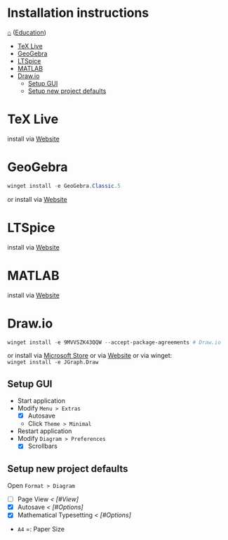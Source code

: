 <h1> Installation instructions </h1>

[⌂](../README.md) ([Education](../README.md#education))

- [TeX Live](#tex-live)
- [GeoGebra](#geogebra)
- [LTSpice](#ltspice)
- [MATLAB](#matlab)
- [Draw.io](#drawio)
  - [Setup GUI](#setup-gui)
  - [Setup new project defaults](#setup-new-project-defaults)

# TeX Live

install via [Website](https://mirror.ctan.org/systems/texlive/tlnet/install-tl-windows.exe)


# GeoGebra

```powershell
winget install -e GeoGebra.Classic.5
```

or install via [Website](https://download.geogebra.org/package/win)


# LTSpice

install via [Website](https://ltspice.analog.com/software/LTspice64.exe)


# MATLAB

install via [Website](https://www.mathworks.com/academia/tah-portal/tu-berlin-31461245.html)


# Draw.io

```powershell
winget install -e 9MVVSZK43QQW --accept-package-agreements # Draw.io
```

or install via  [Microsoft Store](https://microsoft.com/store/apps/9MVVSZK43QQW) or via [Website](https://github.com/jgraph/drawio-desktop/releases/latest) or via winget:  
`winget install -e JGraph.Draw`

## Setup GUI
- Start application
- Modify `Menu > Extras`
  - [x] Autosave
  - Click `Theme > Minimal`
- Restart application
- Modify `Diagram > Preferences`
  - [x] Scrollbars

## Setup new project defaults
Open `Format > Diagram`
- [ ] Page View _< [#View]_
- [x] Autosave _< [#Options]_
- [x] Mathematical Typesetting _< [#Options]_
- `A4` =: Paper Size